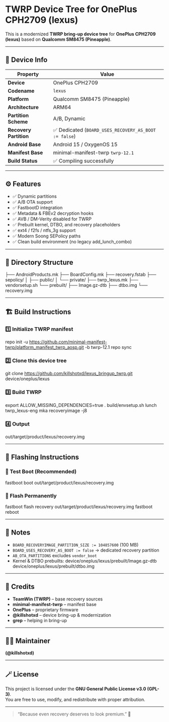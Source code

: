 # TWRP Device Tree for OnePlus CPH2709 (lexus)

This is a modernized **TWRP bring-up device tree** for **OnePlus CPH2709 (lexus)** based on **Qualcomm SM8475 (Pineapple)**.

---

## 📱 Device Info

| Property               | Value                                                 |
| ---------------------- | ----------------------------------------------------- |
| **Device**             | OnePlus CPH2709                                       |
| **Codename**           | `lexus`                                               |
| **Platform**           | Qualcomm SM8475 (Pineapple)                           |
| **Architecture**       | ARM64                                                 |
| **Partition Scheme**   | A/B, Dynamic                                          |
| **Recovery Partition** | ✅ Dedicated (`BOARD_USES_RECOVERY_AS_BOOT := false`) |
| **Android Base**       | Android 15 / OxygenOS 15                              |
| **Manifest Base**      | minimal-manifest-twrp `twrp-12.1`                     |
| **Build Status**       | ✅ Compiling successfully                             |

---

## ⚙️ Features

- ✅ Dynamic partitions
- ✅ A/B OTA support
- ✅ FastbootD integration
- ✅ Metadata & FBEv2 decryption hooks
- ✅ AVB / DM-Verity disabled for TWRP
- ✅ Prebuilt kernel, DTBO, and recovery placeholders
- ✅ ext4 / f2fs / ntfs_3g support
- ✅ Modern Soong SEPolicy paths
- ✅ Clean build environment (no legacy add_lunch_combo)

---

## 📁 Directory Structure

├── AndroidProducts.mk
├── BoardConfig.mk
├── recovery.fstab
├── sepolicy/
│ ├── public/
│ └── private/
├── twrp_lexus.mk
├── vendorsetup.sh
└── prebuilt/
├── Image.gz-dtb
├── dtbo.img
└── recovery.img

---

## 🏗️ Build Instructions

### 1️⃣ Initialize TWRP manifest

repo init -u https://github.com/minimal-manifest-twrp/platform_manifest_twrp_aosp.git -b twrp-12.1
repo sync

### 2️⃣ Clone this device tree

git clone https://github.com/killshotxd/lexus_bringup_twrp.git device/oneplus/lexus

### 3️⃣ Build TWRP

export ALLOW_MISSING_DEPENDENCIES=true
. build/envsetup.sh
lunch twrp_lexus-eng
mka recoveryimage -j8

### 4️⃣ Output

out/target/product/lexus/recovery.img

---

## 🔧 Flashing Instructions

### 🧪 Test Boot (Recommended)

fastboot boot out/target/product/lexus/recovery.img

### 💾 Flash Permanently

fastboot flash recovery out/target/product/lexus/recovery.img
fastboot reboot

---

## 🧠 Notes

- `BOARD_RECOVERYIMAGE_PARTITION_SIZE := 104857600` (100 MB)
- `BOARD_USES_RECOVERY_AS_BOOT := false` → dedicated recovery partition
- `AB_OTA_PARTITIONS` excludes `vendor_boot`
- Kernel & DTBO prebuilts:
  device/oneplus/lexus/prebuilt/Image.gz-dtb
  device/oneplus/lexus/prebuilt/dtbo.img

---

## 🧩 Credits

- **TeamWin (TWRP)** – base recovery sources
- **minimal-manifest-twrp** – manifest base
- **OnePlus** – proprietary firmware
- **@killshotxd** – device bring-up & modernization
- **grep** – helping in bring-up

---

## 👨‍💻 Maintainer

**(@killshotxd)**

---

## 🪄 License

This project is licensed under the **GNU General Public License v3.0 (GPL-3)**.  
You are free to use, modify, and redistribute with proper attribution.

---

> “Because even recovery deserves to look premium.” 💫
